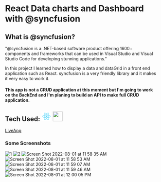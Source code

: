 # React Data charts and Dashboard with @syncfusion

## What is @syncfusion? 
"@syncfusion is a .NET-based software product offering 1600+ components and frameworks that can be used in Visual Studio and Visual Studio Code for developing stunning applications."

In this project I learned how to display a data and dataGrid in a front end application such as React.
syncfusion is a very friendly library and it makes it very easy to work it.
#### This app is not a CRUD application at this moment but I'm going to work on the BackEnd and I'm planing to build an API to make full CRUD application. 


## Tech Used: <img height="32" width="32" src="https://raw.githubusercontent.com/github/explore/5b3600551e122a3277c2c5368af2ad5725ffa9a1/topics/react/react.png" /> <img height="32" width="32" src="https://res.cloudinary.com/practicaldev/image/fetch/s--GmGpxlwT--/c_fill,f_auto,fl_progressive,h_320,q_auto,w_320/https://dev-to-uploads.s3.amazonaws.com/uploads/organization/profile_image/771/21df7034-5069-4e05-9f54-2c881bb9ebb7.png" />


[LiveApp](https://react-dashboards.netlify.app/)

### Some Screenshots

![1](https://user-images.githubusercontent.com/90425833/182230478-9cbe435b-aec5-442d-b475-d4b6d33448c1.png)
![2](https://user-images.githubusercontent.com/90425833/182230496-b53faefd-eb87-4760-b65c-bcd3073bb8f0.png)
![Screen Shot 2022-08-01 at 11 58 35 AM](https://user-images.githubusercontent.com/90425833/182230514-e897110d-d258-446b-a50a-c92cb1d0b685.png)
![Screen Shot 2022-08-01 at 11 58 53 AM](https://user-images.githubusercontent.com/90425833/182230518-e49b52ce-c362-47c8-979d-c19c4e759f0e.png)
![Screen Shot 2022-08-01 at 11 59 07 AM](https://user-images.githubusercontent.com/90425833/182230529-14b6c453-8d38-4564-bd54-d7246fd821b8.png)
![Screen Shot 2022-08-01 at 11 59 46 AM](https://user-images.githubusercontent.com/90425833/182230534-ca11fa29-f96d-4afd-8c09-1b9c5eea069a.png)
![Screen Shot 2022-08-01 at 12 00 05 PM](https://user-images.githubusercontent.com/90425833/182230540-80129214-1578-424f-b02e-a4e2367cf9ad.png)
